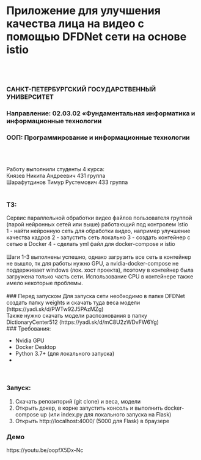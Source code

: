 # Приложение для улучшения качества лица на видео с помощью DFDNet сети на основе istio #
<br><br>
### САНКТ-ПЕТЕРБУРГСКИЙ ГОСУДАРСТВЕННЫЙ УНИВЕРСИТЕТ<br>
### Направление: 02.03.02 «Фундаментальная информатика и информационные технологии<br>
### ООП: Программирование и информационные технологии
<br><br>

Работу выполнили студенты 4 курса:<br>
Князев Никита Андреевич 431 группа<br>
Шарафутдинов Тимур Рустемович 433 группа
<br><br>
<h3>ТЗ:</h3>
Сервис параллельной обработки видео файлов пользователя группой (парой нейронных сетей или выше) работающий под контролем Istio<br>
1 - найти нейронную сеть для обработки видео, например улучшение качества кадров
2 - запустить сеть локально
3 - создать контейнер с сетью в Docker
4 - сделать yml файл для docker-compose и istio
<br><br>
Шаги 1-3 выполнены успешно, однако загрузить все сеть в контейнер не вышло, тк для работы нужно GPU, а nvidia-docker-compose не поддерживает windows (лок. хост проекта), поэтому в контейнер была загружена только часть сети. Использование CPU в контейнере также имело некоторые проблемы.
<br><br>
### Перед запуском
Для запуска сети необходимо в папке DFDNet создать папку weights и скачать туда веса модели (https://yadi.sk/d/PWTw92J5PAzMZg)<br>
Также нужно скачать модели распознования в папку DictionaryCenter512 (https://yadi.sk/d/mC8U2zWDvFW6Yg)
<br>
### Требования:
<ul>
  <li>Nvidia GPU</li>
  <li>Docker Desktop</li>
  <li>Python 3.7+ (для локального запуска)<li>
</ul>
<br>
<h3>Запуск:</h3>
<ol>
  <li>Скачать репозиторий (git clone) и веса, модели</li>
  <li>Открыть докер, в корне запустить консоль и выполнить docker-compose up (или index.py для локального запуска на Flask)</li>
  <li>Открыть http://localhost:4000/ (5000 для Flask) в браузере</li>
</ol>

<h3>Демо</h3>
https://youtu.be/oopfX5Dx-Nc
